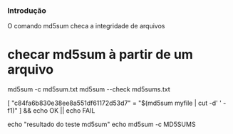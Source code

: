 ### Introdução
O comando md5sum checa a integridade de arquivos

  # checar md5sum à partir de um arquivo
  md5sum -c md5sum.txt
  md5sum --check md5sums.txt

[ "c84fa6b830e38ee8a551df61172d53d7" = "$(md5sum myfile | cut -d' ' -f1)" ] && echo OK || echo FAIL

echo "resultado do teste md5sum"
echo md5sum -c MD5SUMS
